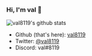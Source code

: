 ### Hi, I'm val 👋

![val8119's github stats](https://github-readme-stats.vercel.app/api?username=val8119&show_icons=true&bg_color=0d1017)

 - Github (that's here): [val8119](https://github.com/val8119)
 - Twitter: [@val8119](https://twitter.com/val8119)
 - Discord: val#8119
